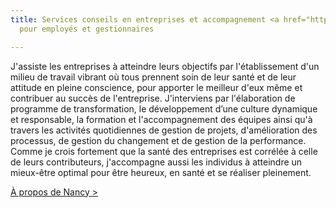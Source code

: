 ```yaml
---
title: Services conseils en entreprises et accompagnement <a href="https://coaching.nancybilodeau.com">individuel</a>
  pour employés et gestionnaires

---
```

J'assiste les entreprises à atteindre leurs objectifs par l'établissement d'un milieu de travail vibrant où tous prennent soin de leur santé et de leur attitude en pleine conscience, pour apporter le meilleur d'eux même et contribuer au succès de l'entreprise. J'interviens par l'élaboration de programme de transformation, le développement d’une culture dynamique et responsable, la formation et l'accompagnement des équipes ainsi qu'à travers les activités quotidiennes de gestion de projets, d'amélioration des processus, de gestion du changement et de gestion de la performance. Comme je crois fortement que la santé des entreprises est corrélée à celle de leurs contributeurs, j'accompagne aussi les individus à atteindre un mieux-être optimal pour être heureux, en santé et se réaliser pleinement.

<a href="/a-propos">À propos de Nancy ></a>